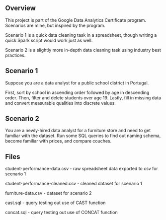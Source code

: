 ## Overview
This project is part of the Google Data Analytics Certificate program. Scenarios are mine, but inspired by the program.

Scenario 1 is a quick data cleaning task in a spreadsheet, though writing a quick Spark script would work just as well.

Scenario 2 is a slightly more in-depth data cleaning task using industry best practices.


## Scenario 1
Suppose you are a data analyst for a public school district in Portugal.

First, sort by school in ascending order followed by age in descending order. Then, filter and delete students over age 19. Lastly, fill in missing data and convert measurable qualities into discrete values.

## Scenario 2
You are a newly-hired data analyst for a furniture store and need to get familiar with the dataset. Run some SQL queries to find out naming schema, become familiar with prices, and compare couches.

## Files
student-performance-data.csv - raw spreadsheet data exported to csv for scenario 1

student-performance-cleaned.csv - cleaned dataset for scenario 1

furniture-data.csv - dataset for scenario 2

cast.sql - query testing out use of CAST function

concat.sql - query testing out use of CONCAT function
